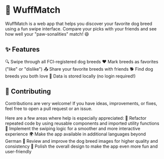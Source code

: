 # 🐾 WuffMatch
WuffMatch is a web app that helps you discover your favorite dog breed using a fun swipe interface.
Compare your picks with your friends and see how well your "paw-sonalities" match! 😄

## ✨ Features
🔍 Swipe through all FCI-registered dog breeds
❤️ Mark breeds as favorites ("like" or "dislike")
📤 Share your favorite breeds with friends
🐕 Find dog breeds you both love
💾 Data is stored locally (no login required!)

## 💪 Contributing
Contributions are very welcome! If you have ideas, improvements, or fixes, feel free to open a pull request or an issue.

Here are a few areas where help is especially appreciated:
🧩 Refactor repeated code by using reusable components and imported utility functions
🎯 Implement the swiping logic for a smoother and more interactive experience
🌍 Make the app available in additional languages beyond German
📸 Review and improve the dog breed images for higher quality and consistency
🎨 Polish the overall design to make the app even more fun and user-friendly
